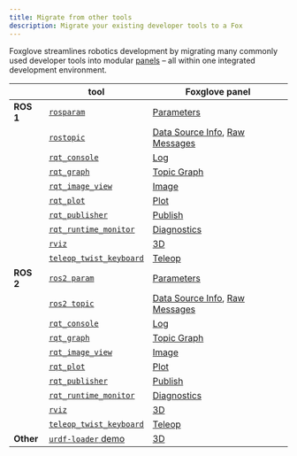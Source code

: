 ```yaml
---
title: Migrate from other tools
description: Migrate your existing developer tools to a Fox
---
```


Foxglove streamlines robotics development by migrating many commonly used developer tools into modular [panels](/docs/visualization/panels/introduction) – all within one integrated development environment.

|           | tool                                                                                                               | Foxglove panel                                                                                             |
| --------- | ------------------------------------------------------------------------------------------------------------------ | ---------------------------------------------------------------------------------------------------------- |
| **ROS 1** | [`rosparam`](http://wiki.ros.org/rosparam)                                                                         | [Parameters](/docs/visualization/panels/parameters)                                                               |
|           | [`rostopic`](http://wiki.ros.org/rostopic)                                                                         | [Data Source Info](/docs/visualization/panels/data-source-info), [Raw Messages](/docs/visualization/panels/raw-messages) |
|           | [`rqt_console`](https://wiki.ros.org/rqt_console)                                                                  | [Log](/docs/visualization/panels/log)                                                                             |
|           | [`rqt_graph`](https://wiki.ros.org/rqt_graph)                                                                      | [Topic Graph](/docs/visualization/panels/topic-graph)                                                             |
|           | [`rqt_image_view`](https://wiki.ros.org/rqt_image_view)                                                            | [Image](/docs/visualization/panels/image)                                                                         |
|           | [`rqt_plot`](https://wiki.ros.org/rqt_plot)                                                                        | [Plot](/docs/visualization/panels/plot)                                                                           |
|           | [`rqt_publisher`](http://wiki.ros.org/rqt_publisher)                                                               | [Publish](/docs/visualization/panels/publish)                                                                     |
|           | [`rqt_runtime_monitor`](http://wiki.ros.org/rqt_runtime_monitor)                                                   | [Diagnostics](/docs/visualization/panels/diagnostics)                                                             |
|           | [`rviz`](http://wiki.ros.org/rviz)                                                                                 | [3D](/docs/visualization/panels/3d)                                                                               |
|           | [`teleop_twist_keyboard`](http://wiki.ros.org/teleop_twist_keyboard)                                               | [Teleop](/docs/visualization/panels/teleop)                                                                       |
| **ROS 2** | [`ros2 param`](https://docs.ros.org/en/galactic/How-To-Guides/Using-ros2-param.html)                               | [Parameters](/docs/visualization/panels/parameters)                                                               |
|           | [`ros2 topic`](https://docs.ros.org/en/galactic/Tutorials/Topics/Understanding-ROS2-Topics.html#ros2-topic-list)   | [Data Source Info](/docs/visualization/panels/data-source-info), [Raw Messages](/docs/visualization/panels/raw-messages) |
|           | [`rqt_console`](https://docs.ros.org/en/galactic/Tutorials/Rqt-Console/Using-Rqt-Console.html)                     | [Log](/docs/visualization/panels/log)                                                                             |
|           | [`rqt_graph`](https://docs.ros.org/en/galactic/Tutorials/Topics/Understanding-ROS2-Topics.html?#rqt-graph)         | [Topic Graph](/docs/visualization/panels/topic-graph)                                                             |
|           | [`rqt_image_view`](https://index.ros.org/p/rqt_image_view/github-ros-visualization-rqt_image_view)                 | [Image](/docs/visualization/panels/image)                                                                         |
|           | [`rqt_plot`](https://index.ros.org/p/rqt_plot/)                                                                    | [Plot](/docs/visualization/panels/plot)                                                                           |
|           | [`rqt_publisher`](https://index.ros.org/p/rqt_publisher/)                                                          | [Publish](/docs/visualization/panels/publish)                                                                     |
|           | [`rqt_runtime_monitor`](https://index.ros.org/p/rqt_runtime_monitor/github-ros-visualization-rqt_runtime_monitor/) | [Diagnostics](/docs/visualization/panels/diagnostics)                                                             |
|           | [`rviz`](https://github.com/ros2/rviz)                                                                             | [3D](/docs/visualization/panels/3d)                                                                               |
|           | [`teleop_twist_keyboard`](https://github.com/ros2/teleop_twist_keyboard)                                           | [Teleop](/docs/visualization/panels/teleop)                                                                       |
| **Other** | [`urdf-loader` demo](https://gkjohnson.github.io/urdf-loaders/javascript/example/bundle/)                          | [3D](/docs/visualization/panels/3d#add-urdf)                                                                      |

